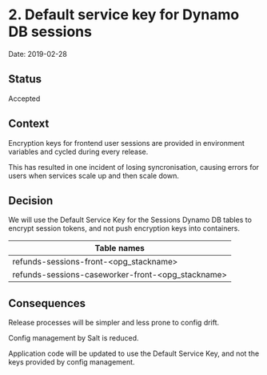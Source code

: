 # 2. Default service key for Dynamo DB sessions

Date: 2019-02-28

## Status

Accepted

## Context

Encryption keys for frontend user sessions are provided in environment variables and cycled during every release. 

This has resulted in one incident of losing syncronisation, causing errors for users when services scale up and then scale down.

## Decision

We will use the Default Service Key for the Sessions Dynamo DB tables to encrypt session tokens, and not push encryption keys into containers.

Table names                                       |
--------------------------------------------------|
refunds-sessions-front-<opg_stackname>            |
refunds-sessions-caseworker-front-<opg_stackname> |

## Consequences

Release processes will be simpler and less prone to config drift.

Config management by Salt is reduced.

Application code will be updated to use the Default Service Key, and not the keys provided by config management.
